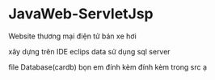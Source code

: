 # JavaWeb-ServletJsp
<p> Website thương mại điện tử bán xe hơi </p>
<p> xây dựng trên IDE eclips data sử dụng sql server </p>
<p> file Database(cardb) bọn em đính kèm đính kèm trong src ạ </p>

